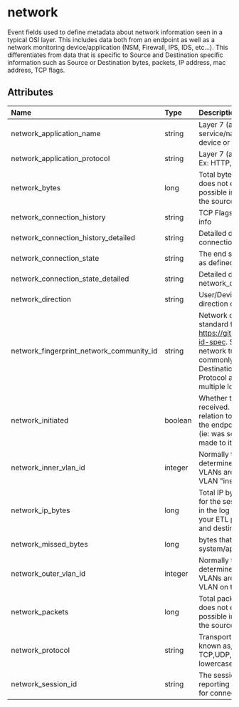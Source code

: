 # network

Event fields used to define metadata about network information seen in a typical OSI layer. This includes data both from an endpoint as well as a network monitoring device/application (NSM, Firewall, IPS, IDS, etc...). This differentiates from data that is specific to Source and Destination specific information such as Source or Destination bytes, packets, IP address, mac address, TCP flags.

## Attributes

| Name | Type | Description | Sample Value |
|:---|:---|:---|:---|
 | network_application_name | string | Layer 7 (application) name specific to service/name/software as provided by a device or user | ```google-drive``` |
 | network_application_protocol | string | Layer 7 (application) in the OSI model. Ex: HTTP,SMB,FTP,SSH, etc. | ```HTTP``` |
 | network_bytes | long | Total bytes for the session. If this field does not exist in the log source, then its possible in your ETL pipeline to combine the source and destination bytes | ```102034``` |
 | network_connection_history | string | TCP Flags and other potential IP header info | `````` |
 | network_connection_history_detailed | string | Detailed description of the information in connection_history | `````` |
 | network_connection_state | string | The end state of the session/connection as defined in short abbreviation | `````` |
 | network_connection_state_detailed | string | Detailed description of the information in network_connection_state | `````` |
 | network_direction | string | User/Device defined name of the direction of the connection | ```outbound``` |
 | network_fingerprint_network_community_id | string | Network community ID as outlined by the standard from https://github.com/corelight/community-id-spec. Standardized hashing of network tuple. The combination, most commonly, of Source IP, Source Port, Destination IP, Destination Port, and IP Protocol allows pivoting between multiple log types | ```1:EeVyZ07VGj1n0rld+xCLFdM+u8M=``` |
 | network_initiated | boolean | Whether the session was initiated or received. Most commonly used in relation to an endpoint/device. False = the endpoint did not initiate the session (ie: was scanned or RDP connection made to it) | ```TRUE``` |
 | network_inner_vlan_id | integer | Normally the VLAN can not be determined as source/destination and VLANs are stacked/wrapped. This is the VLAN "inside" | ```150``` |
 | network_ip_bytes | long | Total IP bytes, according to ip headers, for the session. If this field does not exist in the log source, then its possible in your ETL pipeline to combine the source and destination bytes | ```14564``` |
 | network_missed_bytes | long | bytes that a network sensor or other system/application may have missed | ```5``` |
 | network_outer_vlan_id | integer | Normally the VLAN can not be determined as source/destination and VLANs are stacked/wrapped. This is the VLAN on the "outside" | ```160``` |
 | network_packets | long | Total packets for the session. If this field does not exist in the log source, then its possible in your ETL pipeline to combine the source and destination packets | ```143``` |
 | network_protocol | string | Transport layer in the OSI model. Also known as, IP Protocol. Ex: TCP,UDP,ICMP,ICMP-v6, etc. Convert to lowercase | ```tcp``` |
 | network_session_id | string | The session identifier as reported by the reporting device. Typically, not available for connections. | ```S198_13_1_27_12321_D205_13_1_27_443_0012``` |
